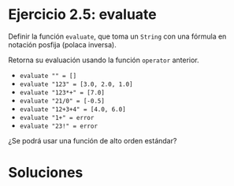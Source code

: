# Ejercicio 2.5: evaluate

Definir la función `evaluate`, que toma un `String` con una fórmula en notación posfija (polaca inversa).

Retorna su evaluación usando la función `operator` anterior.

- `evaluate "" = []`
- `evaluate "123" = [3.0, 2.0, 1.0]`
- `evaluate "123*+" = [7.0]`
- `evaluate "21/0" = [-0.5]`
- `evaluate "12+3+4" = [4.0, 6.0]`
- `evaluate "1+" = error`
- `evaluate "23!" = error`

¿Se podrá usar una función de alto orden estándar?

# Soluciones

